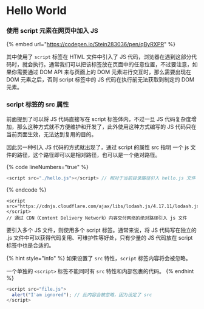 # Hello World

### 使用 script 元素在网页中加入 JS

{% embed url="https://codepen.io/Stein283036/pen/qByRXPR" %}

其中使用了 `script` 标签在 HTML 文件中引入了 JS 代码，浏览器在遇到这部分代码时，就会执行。通常我们可以把该标签放在页面中的任意位置，不过要注意，如果你需要通过 DOM API 来与页面上的 DOM 元素进行交互时，那么需要出现在 DOM 元素之后，否则 script 标签中的 JS 代码在执行前无法获取到制定的 DOM 元素。

### script 标签的 src 属性

前面提到了可以将 JS 代码直接写在 script 标签体内，不过一旦 JS 代码复杂度增加，那么这种方式就不方便维护和开发了，此外使用这种方式编写的 JS 代码只在当前页面生效，无法达到复用的目的。

因此另一种引入 JS 代码的方式就出现了，通过 script 的属性 src 指明 一个 js 文件的路径，这个路径即可以是相对路径，也可以是一个绝对路径。

{% code lineNumbers="true" %}
```javascript
<script src="./hello.js"></script> // 相对于当前目录路径引入 hello.js 文件 文件
```
{% endcode %}

```
<script src="https://cdnjs.cloudflare.com/ajax/libs/lodash.js/4.17.11/lodash.js"></script>
// 通过 CDN（Content Delivery Network）内容交付网络的绝对路径引入 js 文件
```

要引入多个 JS 文件，则使用多个 script 标签。通常来说，将 JS 代码写在独立的 .js 文件中可以获得代码复用、可维护性等好处，只有少量的 JS 代码放在 script 标签中也是合适的。

{% hint style="info" %}
如果设置了 `src` 特性，`script` 标签内容将会被忽略。

一个单独的 `<script>` 标签不能同时有 `src` 特性和内部包裹的代码。
{% endhint %}

```javascript
<script src="file.js">
  alert("I'am ignored"); // 此内容会被忽略，因为设定了 src
</script>
```

